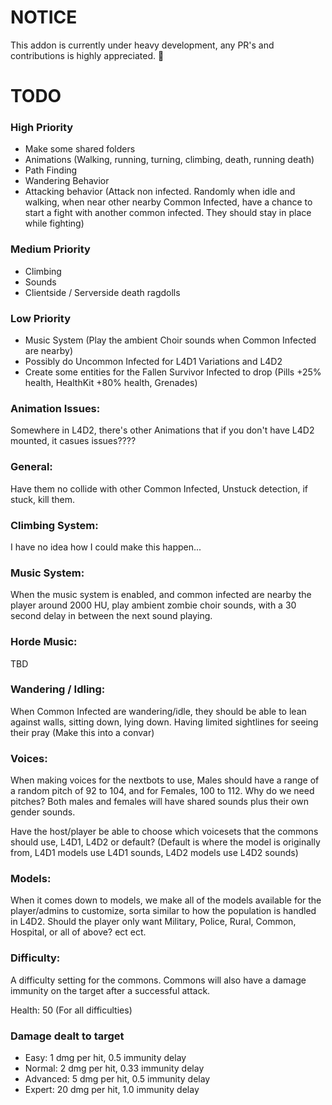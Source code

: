 # NOTICE
This addon is currently under heavy development, any PR's and contributions is highly appreciated. 💖 

# TODO
### High Priority
- Make some shared folders
- Animations (Walking, running, turning, climbing, death, running death)
- Path Finding
- Wandering Behavior
- Attacking behavior (Attack non infected. Randomly when idle and walking, when near other nearby Common Infected, have a chance to start a fight with another common infected. They should stay in place while fighting)
### Medium Priority
- Climbing
- Sounds
- Clientside / Serverside death ragdolls
### Low Priority
- Music System (Play the ambient Choir sounds when Common Infected are nearby)
- Possibly do Uncommon Infected for L4D1 Variations and L4D2
- Create some entities for the Fallen Survivor Infected to drop (Pills +25% health, HealthKit +80% health, Grenades)

### Animation Issues:
Somewhere in L4D2, there's other Animations that if you don't have L4D2 mounted, it casues issues????

### General:
Have them no collide with other Common Infected, Unstuck detection, if stuck, kill them.

### Climbing System:
I have no idea how I could make this happen...

### Music System:
When the music system is enabled, and common infected are nearby the player around 2000 HU, play ambient zombie choir sounds, with a 30 second delay in between the next sound playing. 

### Horde Music:
TBD

### Wandering / Idling:
When Common Infected are wandering/idle, they should be able to lean against walls, sitting down, lying down. Having limited sightlines for seeing their pray (Make this into a convar)

### Voices:
When making voices for the nextbots to use, Males should have a range of a random pitch of 92 to 104, and for Females, 100 to 112.
Why do we need pitches? Both males and females will have shared sounds plus their own gender sounds.

Have the host/player be able to choose which voicesets that the commons should use, L4D1, L4D2 or default? (Default is where the model is originally from, L4D1 models use L4D1 sounds, L4D2 models use L4D2 sounds)

### Models:
When it comes down to models, we make all of the models available for the player/admins to customize, sorta similar to how the population is handled in L4D2.
Should the player only want Military, Police, Rural, Common, Hospital, or all of above? ect ect.

### Difficulty:
A difficulty setting for the commons.
Commons will also have a damage immunity on the target after a successful attack.

Health: 50 (For all difficulties)

### Damage dealt to target
- Easy: 1 dmg per hit, 0.5 immunity delay
- Normal: 2 dmg per hit, 0.33 immunity delay
- Advanced: 5 dmg per hit, 0.5 immunity delay
- Expert: 20 dmg per hit, 1.0 immunity delay
